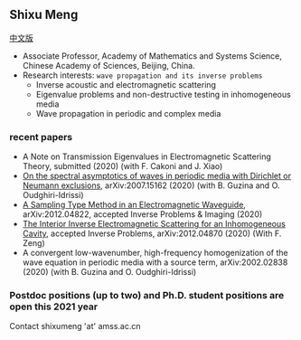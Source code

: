 ## Shixu Meng 

[中文版](index.md)
- Associate Professor, Academy of Mathematics and Systems Science, Chinese Academy of Sciences, Beijing, China. 
- Research interests: `wave propagation and its inverse problems`
  - Inverse acoustic and electromagnetic scattering
  - Eigenvalue problems and non-destructive testing in inhomogeneous media
  - Wave propagation in periodic and complex media


### **recent papers**


- A Note on Transmission Eigenvalues in Electromagnetic Scattering Theory, submitted (2020) (with F. Cakoni and J. Xiao)
- [On the spectral asymptotics of waves in periodic media with Dirichlet or Neumann exclusions](https://arxiv.org/abs/2007.15162?context=math.NA), arXiv:2007.15162 (2020) (with B. Guzina and O. Oudghiri-Idrissi)
- [A Sampling Type Method in an Electromagnetic Waveguide](http://dx.doi.org/10.3934/ipi.2021012), arXiv:2012.04822, accepted Inverse Problems & Imaging (2020)
- [The Interior Inverse Electromagnetic Scattering for an Inhomogeneous Cavity](https://arxiv.org/abs/2012.04870), accepted Inverse Problems, arXiv:2012.04870 (2020) (With F. Zeng)
- A convergent low-wavenumber, high-frequency homogenization of the wave equation in periodic media with a source term, arXiv:2002.02838 (2020) (with B. Guzina and O. Oudghiri-Idrissi)

### Postdoc positions (up to two) and Ph.D. student positions are open this 2021 year
Contact shixumeng 'at' amss.ac.cn
